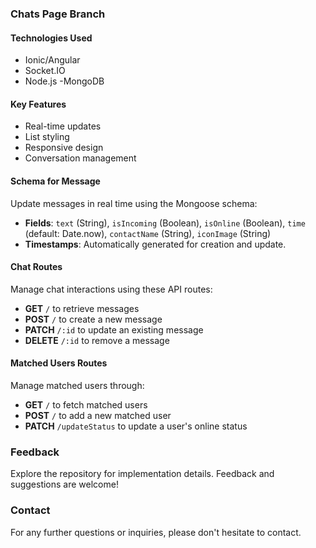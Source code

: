 ### Chats Page Branch

#### Technologies Used
- Ionic/Angular
- Socket.IO
- Node.js
-MongoDB

#### Key Features
- Real-time updates
- List styling
- Responsive design
- Conversation management

#### Schema for Message
Update messages in real time using the Mongoose schema:
- **Fields**: `text` (String), `isIncoming` (Boolean), `isOnline` (Boolean), `time` (default: Date.now), `contactName` (String), `iconImage` (String)
- **Timestamps**: Automatically generated for creation and update.

#### Chat Routes
Manage chat interactions using these API routes:
- **GET** `/` to retrieve messages
- **POST** `/` to create a new message
- **PATCH** `/:id` to update an existing message
- **DELETE** `/:id` to remove a message

#### Matched Users Routes
Manage matched users through:
- **GET** `/` to fetch matched users
- **POST** `/` to add a new matched user
- **PATCH** `/updateStatus` to update a user's online status

### Feedback
Explore the repository for implementation details. Feedback and suggestions are welcome!

### Contact
For any further questions or inquiries, please don't hesitate to contact.
